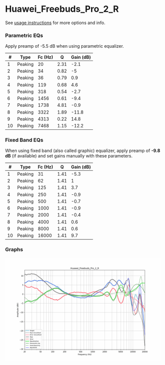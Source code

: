 # Huawei_Freebuds_Pro_2_R
See [usage instructions](https://github.com/jaakkopasanen/AutoEq#usage) for more options and info.

### Parametric EQs
Apply preamp of -5.5 dB when using parametric equalizer.

|   # | Type    |   Fc (Hz) |    Q |   Gain (dB) |
|-----|---------|-----------|------|-------------|
|   1 | Peaking |        20 | 2.31 |        -2.1 |
|   2 | Peaking |        34 | 0.82 |        -5   |
|   3 | Peaking |        36 | 0.79 |         0.9 |
|   4 | Peaking |       119 | 0.68 |         4.6 |
|   5 | Peaking |       318 | 0.54 |        -2.7 |
|   6 | Peaking |      1456 | 0.61 |        -9.4 |
|   7 | Peaking |      1738 | 4.81 |        -0.9 |
|   8 | Peaking |      3322 | 1.89 |       -11.8 |
|   9 | Peaking |      4313 | 0.22 |        14.8 |
|  10 | Peaking |      7468 | 1.15 |       -12.2 |

### Fixed Band EQs
When using fixed band (also called graphic) equalizer, apply preamp of **-9.8 dB** (if available) and set gains manually with these parameters.

|   # | Type    |   Fc (Hz) |    Q |   Gain (dB) |
|-----|---------|-----------|------|-------------|
|   1 | Peaking |        31 | 1.41 |        -5.3 |
|   2 | Peaking |        62 | 1.41 |         1   |
|   3 | Peaking |       125 | 1.41 |         3.7 |
|   4 | Peaking |       250 | 1.41 |        -0.9 |
|   5 | Peaking |       500 | 1.41 |        -0.7 |
|   6 | Peaking |      1000 | 1.41 |        -0.9 |
|   7 | Peaking |      2000 | 1.41 |        -0.4 |
|   8 | Peaking |      4000 | 1.41 |         0.6 |
|   9 | Peaking |      8000 | 1.41 |         0.6 |
|  10 | Peaking |     16000 | 1.41 |         9.7 |

### Graphs
![](./Huawei_Freebuds_Pro_2_R.png)
